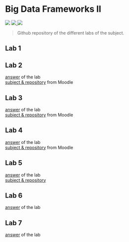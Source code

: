 # Big Data Frameworks II

<p>
  <img src="https://img.shields.io/static/v1?label=Project&message=School%20Project&color=green">
  <a href="https://www.myefrei.fr/moodle/course/view.php?id=7106">
    <img src="https://img.shields.io/static/v1?label=Subject&message=Big%20Data%20Frameworks%20II&color=green">
  </a>
  <img src="https://img.shields.io/static/v1?label=Years&message=2020-2021&color=red">
</p>

> Github repository of the different labs of the subject.

## Lab 1

## Lab 2
[answer](lab-2) of the lab  
[subject & repository](https://www.myefrei.fr/moodle/mod/assign/view.php?id=37827) from Moodle
## Lab 3
[answer](lab-3) of the lab  
[subject & repository](https://www.myefrei.fr/moodle/mod/assign/view.php?id=38586) from Moodle
## Lab 4
[answer](https://github.com/c-drault/hadoop-examples-mapreduce) of the lab  
[subject & repository](https://www.myefrei.fr/moodle/mod/assign/view.php?id=38821) from Moodle
## Lab 5
[answer](lab-5) of the lab  
[subject & repository](https://www.myefrei.fr/moodle/mod/assign/view.php?id=40148)
## Lab 6
[answer](lab-6) of the lab  
## Lab 7
[answer](lab-7) of the lab  
